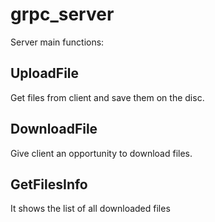 # grpc_server
Server main functions:
## UploadFile
Get files from client and save them on the disc.

## DownloadFile 
Give client an opportunity to download files.

## GetFilesInfo
It shows the list of all downloaded files
